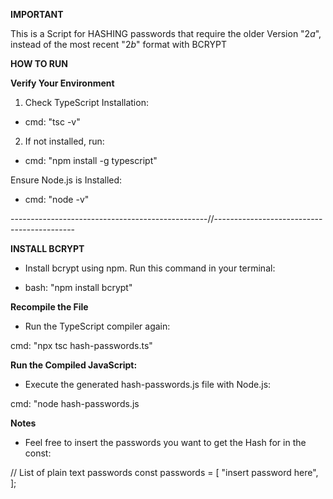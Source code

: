 **IMPORTANT**

This is a Script for HASHING passwords that require the older Version "$2a$", instead of the most recent "$2b$" format with BCRYPT


**HOW TO RUN**

**Verify Your Environment**

1. Check TypeScript Installation:

- cmd: "tsc -v"

2. If not installed, run:
- cmd: "npm install -g typescript"

Ensure Node.js is Installed:

- cmd: "node -v"


-------------------------------------------------//-------------------------------------------


**INSTALL BCRYPT**

- Install bcrypt using npm. Run this command in your terminal:

- bash: "npm install bcrypt"


**Recompile the File**

- Run the TypeScript compiler again:

cmd: "npx tsc hash-passwords.ts"


**Run the Compiled JavaScript:**

- Execute the generated hash-passwords.js file with Node.js:

cmd: "node hash-passwords.js


**Notes**

- Feel free to insert the passwords you want to get the Hash for in the const:

// List of plain text passwords
const passwords = [
  "insert password here",
];
